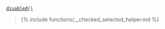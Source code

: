 <p><code><a href="https://developer.wordpress.org/reference/functions/disabled/">disabled()</a></code></p>

<blockquote>

{% include functions/__checked_selected_helper.md %}

</blockquote>